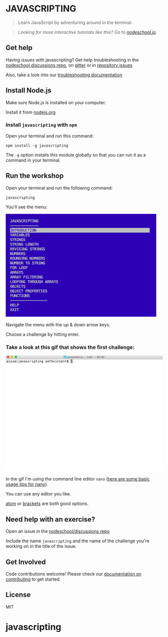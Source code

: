 # JAVASCRIPTING

> Learn JavaScript by adventuring around in the terminal.  

> _Looking for more interactive tutorials like this? Go to [nodeschool.io](http://nodeschool.io)._

## Get help
Having issues with javascripting? Get help troubleshooting in the [nodeschool discussions repo](https://github.com/nodeschool/discussions),
on [gitter](https://gitter.im/nodeschool/discussions) or in [repository issues](https://github.com/workshopper/javascripting/issues)

Also, take a look into our [troubleshooting documentation](https://github.com/workshopper/javascripting/blob/master/TROUBLESHOOTING.md)

## Install Node.js

Make sure Node.js is installed on your computer.

Install it from [nodejs.org](https://nodejs.org/)

### Install `javascripting` with `npm`

Open your terminal and run this command:

```
npm install -g javascripting
```

The `-g` option installs this module globally so that you can run it as a command in your terminal.

## Run the workshop

Open your terminal and run the following command:

```
javascripting
```

You'll see the menu:

![javascripting screenshot](screenshot.png)

Navigate the menu with the up & down arrow keys. 

Choose a challenge by hitting enter.

### Take a look at this gif that shows the first challenge:

![first challenge](javascripting.gif)

In the gif I'm using the command line editor `nano` ([here are some basic usage tips for nano](https://github.com/sethvincent/dev-envs-book/blob/master/chapters/05-editors.md#nano)).  

You can use any editor you like. 

[atom](http://atom.io) or [brackets](http://brackets.io/) are both good options.

## Need help with an exercise?

Open an issue in the [nodeschool/discussions repo](https://github.com/nodeschool/discussions)

Include the name `javascripting` and the name of the challenge you're working on in the title of the issue.

## Get Involved

Code contributions welcome! Please check our [documentation on contributing](https://github.com/workshopper/javascripting/blob/master/CONTRIBUTING.md) to get started.

## License

MIT
# javascripting
